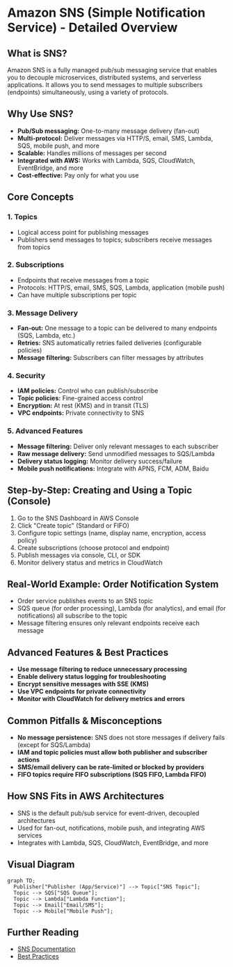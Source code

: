 # Amazon SNS (Simple Notification Service) - Detailed Overview

## What is SNS?
Amazon SNS is a fully managed pub/sub messaging service that enables you to decouple microservices, distributed systems, and serverless applications. It allows you to send messages to multiple subscribers (endpoints) simultaneously, using a variety of protocols.

## Why Use SNS?
- **Pub/Sub messaging:** One-to-many message delivery (fan-out)
- **Multi-protocol:** Deliver messages via HTTP/S, email, SMS, Lambda, SQS, mobile push, and more
- **Scalable:** Handles millions of messages per second
- **Integrated with AWS:** Works with Lambda, SQS, CloudWatch, EventBridge, and more
- **Cost-effective:** Pay only for what you use

## Core Concepts
### 1. **Topics**
- Logical access point for publishing messages
- Publishers send messages to topics; subscribers receive messages from topics

### 2. **Subscriptions**
- Endpoints that receive messages from a topic
- Protocols: HTTP/S, email, SMS, SQS, Lambda, application (mobile push)
- Can have multiple subscriptions per topic

### 3. **Message Delivery**
- **Fan-out:** One message to a topic can be delivered to many endpoints (SQS, Lambda, etc.)
- **Retries:** SNS automatically retries failed deliveries (configurable policies)
- **Message filtering:** Subscribers can filter messages by attributes

### 4. **Security**
- **IAM policies:** Control who can publish/subscribe
- **Topic policies:** Fine-grained access control
- **Encryption:** At rest (KMS) and in transit (TLS)
- **VPC endpoints:** Private connectivity to SNS

### 5. **Advanced Features**
- **Message filtering:** Deliver only relevant messages to each subscriber
- **Raw message delivery:** Send unmodified messages to SQS/Lambda
- **Delivery status logging:** Monitor delivery success/failure
- **Mobile push notifications:** Integrate with APNS, FCM, ADM, Baidu

## Step-by-Step: Creating and Using a Topic (Console)
1. Go to the SNS Dashboard in AWS Console
2. Click "Create topic" (Standard or FIFO)
3. Configure topic settings (name, display name, encryption, access policy)
4. Create subscriptions (choose protocol and endpoint)
5. Publish messages via console, CLI, or SDK
6. Monitor delivery status and metrics in CloudWatch

## Real-World Example: Order Notification System
- Order service publishes events to an SNS topic
- SQS queue (for order processing), Lambda (for analytics), and email (for notifications) all subscribe to the topic
- Message filtering ensures only relevant endpoints receive each message

## Advanced Features & Best Practices
- **Use message filtering to reduce unnecessary processing**
- **Enable delivery status logging for troubleshooting**
- **Encrypt sensitive messages with SSE (KMS)**
- **Use VPC endpoints for private connectivity**
- **Monitor with CloudWatch for delivery metrics and errors**

## Common Pitfalls & Misconceptions
- **No message persistence:** SNS does not store messages if delivery fails (except for SQS/Lambda)
- **IAM and topic policies must allow both publisher and subscriber actions**
- **SMS/email delivery can be rate-limited or blocked by providers**
- **FIFO topics require FIFO subscriptions (SQS FIFO, Lambda FIFO)**

## How SNS Fits in AWS Architectures
- SNS is the default pub/sub service for event-driven, decoupled architectures
- Used for fan-out, notifications, mobile push, and integrating AWS services
- Integrates with Lambda, SQS, CloudWatch, EventBridge, and more

## Visual Diagram
```mermaid
graph TD;
  Publisher["Publisher (App/Service)"] --> Topic["SNS Topic"];
  Topic --> SQS["SQS Queue"];
  Topic --> Lambda["Lambda Function"];
  Topic --> Email["Email/SMS"];
  Topic --> Mobile["Mobile Push"];
```

## Further Reading
- [SNS Documentation](https://docs.aws.amazon.com/sns/latest/dg/welcome.html)
- [Best Practices](https://docs.aws.amazon.com/sns/latest/dg/sns-best-practices.html)
